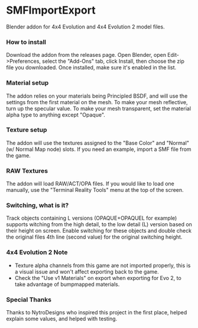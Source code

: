 
# SMFImportExport
Blender addon for 4x4 Evolution and 4x4 Evolution 2 model files.

### How to install
Download the addon from the releases page. Open Blender, open Edit->Preferences, select the "Add-Ons" tab, click Install, then choose the zip file you downloaded. Once installed, make sure it's enabled in the list.

### Material setup
The addon relies on your materials being Principled BSDF, and will use the settings from the first material on the mesh. To make your mesh reflective, turn up the specular value. To make your mesh transparent, set the material alpha type to anything except "Opaque". 

### Texture setup
The addon will use the textures assigned to the "Base Color" and "Normal" (w/ Normal Map node) slots. If you need an example, import a SMF file from the game.

### RAW Textures
The addon will load RAW/ACT/OPA files. If you would like to load one manually, use the "Terminal Reality Tools" menu at the top of the screen.

### Switching, what is it?
Track objects containing L versions (OPAQUE+OPAQUEL for example) supports witching from the high detail, to the low detail (L) version based on their height on screen. Enable switching for these objects and double check the original files 4th line (second value) for the original switching height.

### 4x4 Evolution 2 Note
- Texture alpha channels from this game are not imported properly, this is a visual issue and won't affect exporting back to the game.
- Check the "Use v1 Materials" on export when exporting for Evo 2, to take advantage of bumpmapped materials.

### Special Thanks
Thanks to NytroDesigns who inspired this project in the first place, helped explain some values, and helped with testing.
